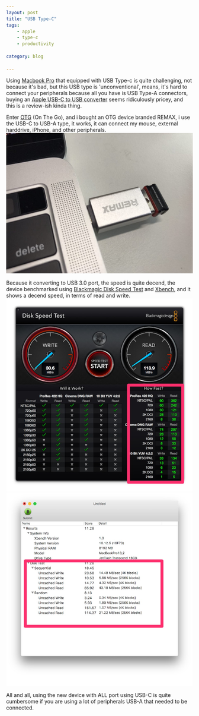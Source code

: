 ```yaml
---
layout: post
title: "USB Type-C"
tags: 
    - apple
    - type-c
    - productivity

category: blog

---
```


Using [Macbook Pro](https://en.wikipedia.org/wiki/MacBook_Pro#Fourth_generation_.28Touch_Bar.29) that equipped with USB Type-c is quite challenging, not because it's bad, but this USB type is 'unconventional', means, it's hard to connect your peripherals because all you have is USB Type-A connectors, buying an [Apple USB-C to USB converter](https://www.apple.com/shop/product/MJ1M2AM/A/usb-c-to-usb-adapter) seems ridiculously pricey, and this is a review-ish kinda thing.

Enter [OTG](https://en.wikipedia.org/wiki/USB_On-The-Go) (On The Go), and i bought an OTG device branded REMAX, i use the USB-C to USB-A type, it works, it can connect my mouse, external harddrive, iPhone, and other peripherals. 
![in action](/images/posts/usbc-connected.jpg)

Because it converting to USB 3.0 port, the speed is quite decend, the device benchmarked using [Blackmagic Disk Speed Test](https://itunes.apple.com/us/app/blackmagic-disk-speed-test/id425264550?mt=12) and [Xbench](http://www.xbench.com/), and it shows a decend speed, in terms of read and write.
![blackmagic](/images/posts/usbc-diskspeedtest.jpg)
![Xbench](/images/posts/usbc-xbench.jpg)

All and all, using the new device with ALL port using USB-C is quite cumbersome if you are using a lot of peripherals USB-A that needed to be connected.